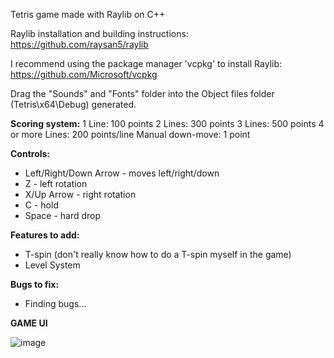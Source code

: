 Tetris game made with Raylib on C++

Raylib installation and building instructions: https://github.com/raysan5/raylib

I recommend using the package manager 'vcpkg' to install Raylib: https://github.com/Microsoft/vcpkg

Drag the "Sounds" and "Fonts" folder into the Object files folder (Tetris\x64\Debug) generated.

**Scoring system:**
1 Line: 100 points
2 Lines: 300 points
3 Lines: 500 points
4 or more Lines: 200 points/line
Manual down-move: 1 point

**Controls:**
- Left/Right/Down Arrow - moves left/right/down
- Z - left rotation
- X/Up Arrow - right rotation
- C - hold 
- Space - hard drop

**Features to add:**
- T-spin (don't really know how to do a T-spin myself in the game)
- Level System 

**Bugs to fix:**
- Finding bugs...

**GAME UI**

![image](https://github.com/xFooFoo/Tetris/assets/73238233/8c9ca15a-511a-4aa8-94d6-27f22cbac53c)

